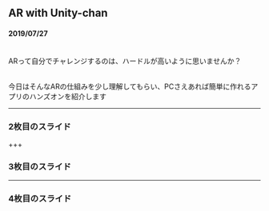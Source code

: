 ## AR with Unity-chan

#### 2019/07/27<br><br>

ARって自分でチャレンジするのは、ハードルが高いように思いませんか？<br><br>

今日はそんなARの仕組みを少し理解してもらい、PCさえあれば簡単に作れるアプリのハンズオンを紹介します

---


### 2枚目のスライド


+++


### 3枚目のスライド


---


### 4枚目のスライド
